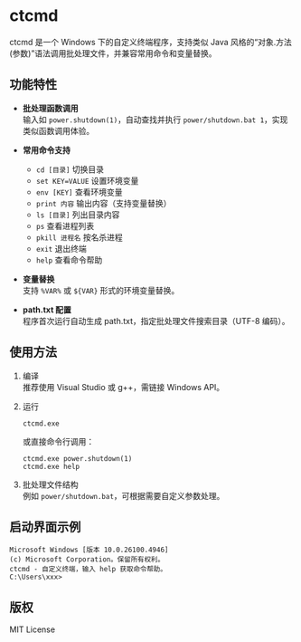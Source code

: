# ctcmd

ctcmd 是一个 Windows 下的自定义终端程序，支持类似 Java 风格的“对象.方法(参数)”语法调用批处理文件，并兼容常用命令和变量替换。

## 功能特性

- **批处理函数调用**  
  输入如 `power.shutdown(1)`，自动查找并执行 `power/shutdown.bat 1`，实现类似函数调用体验。

- **常用命令支持**  
  - `cd [目录]`         切换目录
  - `set KEY=VALUE`     设置环境变量
  - `env [KEY]`         查看环境变量
  - `print 内容`        输出内容（支持变量替换）
  - `ls [目录]`         列出目录内容
  - `ps`                查看进程列表
  - `pkill 进程名`      按名杀进程
  - `exit`              退出终端
  - `help`              查看命令帮助

- **变量替换**  
  支持 `%VAR%` 或 `${VAR}` 形式的环境变量替换。

- **path.txt 配置**  
  程序首次运行自动生成 path.txt，指定批处理文件搜索目录（UTF-8 编码）。

## 使用方法

1. 编译  
   推荐使用 Visual Studio 或 g++，需链接 Windows API。

2. 运行  
   ```
   ctcmd.exe
   ```
   或直接命令行调用：
   ```
   ctcmd.exe power.shutdown(1)
   ctcmd.exe help
   ```

3. 批处理文件结构  
   例如 `power/shutdown.bat`，可根据需要自定义参数处理。

## 启动界面示例

```
Microsoft Windows [版本 10.0.26100.4946]
(c) Microsoft Corporation。保留所有权利。
ctcmd - 自定义终端，输入 help 获取命令帮助。
C:\Users\xxx>
```

## 版权

MIT License